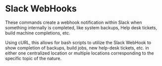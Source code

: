 # Slack WebHooks

These commands create a webhook notification within Slack when something internally is completed, like system backups, Help desk tickets, build machine completions, etc.

Using cURL, this allows for bash scripts to utilize the Slack WebHook to show completion of backups, build jobs, new help-desk tickets, etc. in either one centralized location or multiple locations corresponding to the specific topic of the nature. 